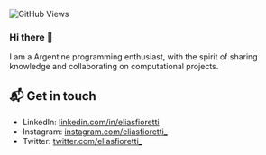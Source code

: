 
![GitHub Views](https://komarev.com/ghpvc/?username=fiorettielias&color=2685BF)

### Hi there 👋

I am a Argentine programming enthusiast, with the spirit of sharing knowledge and collaborating on computational projects.

## 📬 Get in touch

- LinkedIn: [linkedin.com/in/eliasfioretti](https://www.linkedin.com/in/elias-fioretti-8ab679237/)
- Instagram: [instagram.com/eliasfioretti_](https://www.instagram.com/eliasfioretti_)
- Twitter: [twitter.com/eliasfioretti_](https://www.twitter.com/eliasfioretti_)
